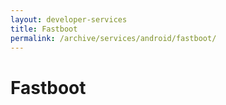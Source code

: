 ```yaml
---
layout: developer-services
title: Fastboot
permalink: /archive/services/android/fastboot/
---
```

# Fastboot